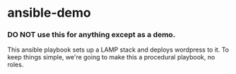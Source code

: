 # ansible-demo

### DO NOT use this for anything except as a demo. 

This ansible playbook sets up a LAMP stack and deploys wordpress to it. 
To keep things simple, we're going to make this a procedural playbook, no roles. 

